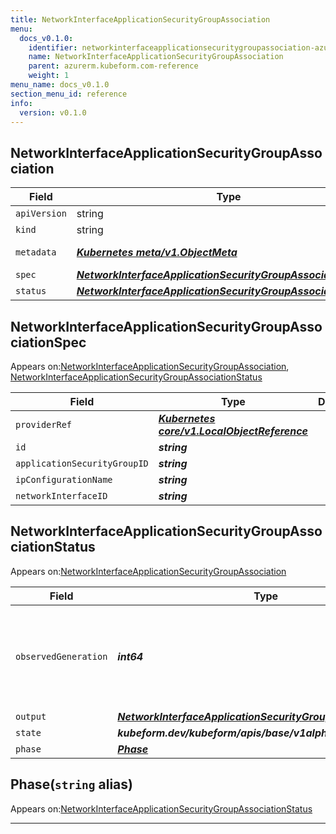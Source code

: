 ```yaml
---
title: NetworkInterfaceApplicationSecurityGroupAssociation
menu:
  docs_v0.1.0:
    identifier: networkinterfaceapplicationsecuritygroupassociation-azurerm.kubeform.com
    name: NetworkInterfaceApplicationSecurityGroupAssociation
    parent: azurerm.kubeform.com-reference
    weight: 1
menu_name: docs_v0.1.0
section_menu_id: reference
info:
  version: v0.1.0
---
```


## NetworkInterfaceApplicationSecurityGroupAssociation
| Field | Type | Description |
| ------ | ----- | ----------- |
| `apiVersion` | string | `azurerm.kubeform.com/v1alpha1` |
|    `kind` | string | `NetworkInterfaceApplicationSecurityGroupAssociation` |
| `metadata` | ***[Kubernetes meta/v1.ObjectMeta](https://kubernetes.io/docs/reference/generated/kubernetes-api/v1.13/#objectmeta-v1-meta)***|Refer to the Kubernetes API documentation for the fields of the `metadata` field.|
| `spec` | ***[NetworkInterfaceApplicationSecurityGroupAssociationSpec](#networkinterfaceapplicationsecuritygroupassociationspec)***||
| `status` | ***[NetworkInterfaceApplicationSecurityGroupAssociationStatus](#networkinterfaceapplicationsecuritygroupassociationstatus)***||
## NetworkInterfaceApplicationSecurityGroupAssociationSpec

Appears on:[NetworkInterfaceApplicationSecurityGroupAssociation](#networkinterfaceapplicationsecuritygroupassociation), [NetworkInterfaceApplicationSecurityGroupAssociationStatus](#networkinterfaceapplicationsecuritygroupassociationstatus)

| Field | Type | Description |
| ------ | ----- | ----------- |
| `providerRef` | ***[Kubernetes core/v1.LocalObjectReference](https://kubernetes.io/docs/reference/generated/kubernetes-api/v1.13/#localobjectreference-v1-core)***||
| `id` | ***string***||
| `applicationSecurityGroupID` | ***string***||
| `ipConfigurationName` | ***string***||
| `networkInterfaceID` | ***string***||
## NetworkInterfaceApplicationSecurityGroupAssociationStatus

Appears on:[NetworkInterfaceApplicationSecurityGroupAssociation](#networkinterfaceapplicationsecuritygroupassociation)

| Field | Type | Description |
| ------ | ----- | ----------- |
| `observedGeneration` | ***int64***| ***(Optional)*** Resource generation, which is updated on mutation by the API Server.|
| `output` | ***[NetworkInterfaceApplicationSecurityGroupAssociationSpec](#networkinterfaceapplicationsecuritygroupassociationspec)***| ***(Optional)*** |
| `state` | ***kubeform.dev/kubeform/apis/base/v1alpha1.State***| ***(Optional)*** |
| `phase` | ***[Phase](#phase)***| ***(Optional)*** |
## Phase(`string` alias)

Appears on:[NetworkInterfaceApplicationSecurityGroupAssociationStatus](#networkinterfaceapplicationsecuritygroupassociationstatus)

---
